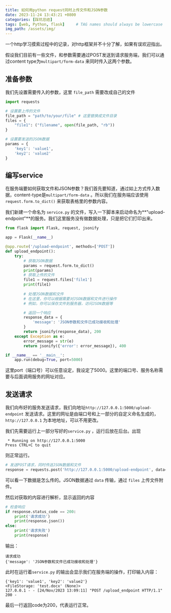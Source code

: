 ```yaml
---
title: 如何用python request同时上传文件和JSON参数
date: 2023-11-24 13:43:21 +0800
categories: [踩坑总结]
tags: [web, Python, flask]     # TAG names should always be lowercase
img_path: /assets/img/
---
```



一个http学习摸索过程中的记录，对http框架并不十分了解，如果有误欢迎指出。


假设我们目前有一些文件，和参数需要通过POST发送到请求服务端，我们可以通过content type为`multipart/form-data` 来同时传入这两个参数。

## 准备参数

我们先设置需要传入的参数，这里 `file_path` 需要改成自己的文件

```python
import requests

# 设置要上传的文件
file_path = "path/to/your/file"	# 这里替换成文件目录
files = {
    "file1": ("filename", open(file_path, "rb"))
}

# 设置要发送的JSON数据
params = {
    'key1': 'value1',
    'key2': 'value2'
}
```

## 编写service

在服务端要如何获取文件和JSON参数？我们首先要知道，通过如上方式传入数据，content-type是`multipart/form-data` 。所以我们在服务端应该使用 `request.form.to_dict()` 来获取表格里的参数内容。

我们新建一个命名为 `service.py` 的文件，写入一下脚本来启动命名为**"upload-endpoint"**的服务。我们这里服务没有做数据处理，只是把它们打印出来。

```python
from flask import Flask, request, jsonify

app = Flask(__name__)

@app.route('/upload-endpoint', methods=['POST'])
def upload_endpoint():
    try:
        # 获取JSON数据
        params = request.form.to_dict()
        print(params)
        # 获取上传的文件
        file1 = request.files['file1']
        print(file1)
        
        # 处理JSON数据和文件
        # 在这里，你可以根据需要对JSON数据和文件进行操作
        # 例如，你可以保存文件到服务器，访问JSON数据等

        # 返回一个响应
        response_data = {
            'message': 'JSON参数和文件已成功接收和处理'
        }
        return jsonify(response_data), 200
    except Exception as e:
        error_message = str(e)
        return jsonify({'error': error_message}), 400

if __name__ == '__main__':
    app.run(debug=True, port=5000)
```

这里port（端口号）可以任意设定，我设定了5000。这里的端口号、服务名称需要与后面调用服务的网址对应。

## 发送请求

我们向布好的服务发送请求，我们向地址`http://127.0.0.1:5000/upload-endpoint` 发送请求。这里的网址是由端口号和上一部分的自定义命名生成的，`http://127.0.0.1` 为本地地址，可以不用更改。

我们先需要运行上一部分写好的`service.py` ，运行后放在后台。出现

```shell
 * Running on http://127.0.0.1:5000
Press CTRL+C to quit
```

则正常运行。

```python
# 发送POST请求，同时传送JSON数据和文件
response = requests.post('http://127.0.0.1:5000/upload-endpoint', data=params, files=files)
```

可以看一下数据是怎么传的。JSON数据通过 `data` 传输，通过 `files` 上传文件附件。

然后对获取的内容进行解析，显示返回的内容

```python
# 检查响应
if response.status_code == 200:
    print('请求成功')
    print(response.json())
else:
    print('请求失败')
    print(response)
```

输出：

```shell
请求成功
{'message': 'JSON参数和文件已成功接收和处理'}
```

此时在运行着`service.py` 的输出会显示我们在服务端的操作，打印输入内容：

```shell
{'key1': 'value1', 'key2': 'value2'}
<FileStorage: 'test.docx' (None)>
127.0.0.1 - - [24/Nov/2023 13:09:11] "POST /upload_endpoint HTTP/1.1" 200 -
```

最后一行返回code为200，代表运行正常。
